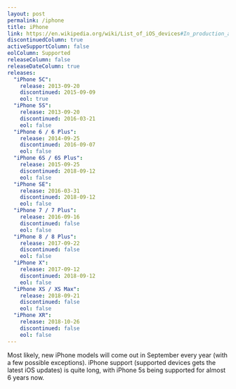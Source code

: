 ```yaml
---
layout: post
permalink: /iphone
title: iPhone
link: https://en.wikipedia.org/wiki/List_of_iOS_devices#In_production_and_supported
discontinuedColumn: true
activeSupportColumn: false
eolColumn: Supported
releaseColumn: false
releaseDateColumn: true
releases:
  "iPhone 5C":
    release: 2013-09-20
    discontinued: 2015-09-09
    eol: true
  "iPhone 5S":
    release: 2013-09-20
    discontinued: 2016-03-21
    eol: false
  "iPhone 6 / 6 Plus":
    release: 2014-09-25
    discontinued: 2016-09-07
    eol: false
  "iPhone 6S / 6S Plus":
    release: 2015-09-25
    discontinued: 2018-09-12
    eol: false
  "iPhone SE":
    release: 2016-03-31
    discontinued: 2018-09-12
    eol: false
  "iPhone 7 / 7 Plus":
    release: 2016-09-16
    discontinued: false
    eol: false
  "iPhone 8 / 8 Plus":
    release: 2017-09-22
    discontinued: false
    eol: false
  "iPhone X":
    release: 2017-09-12
    discontinued: 2018-09-12
    eol: false
  "iPhone XS / XS Max":
    release: 2018-09-21
    discontinued: false
    eol: false
  "iPhone XR":
    release: 2018-10-26
    discontinued: false
    eol: false
---
```


Most likely, new iPhone models will come out in September every year (with a few possible exceptions). iPhone support (supported devices gets the latest iOS updates) is quite long, with iPhone 5s being supported for almost 6 years now.
